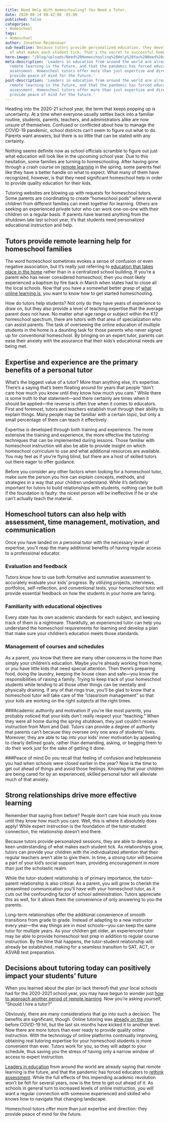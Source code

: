 ```yaml
---
title: Need Help With Homeschooling? You Need a Tutor.
date: 2020-08-14 08:42:00 -05:00
published: false
categories:
- Homeschool
tags:
- Homeschool
author: Jonathan Reidenouer
sub-headline: Because tutors provide personalized education, they develop a keen understanding
  of what makes each student tick. That's the secret to successful homeschooling.
hero-image: "/blog/uploads/Need%20Homeschooling%20Help%20You%20Need%20a%20Tutor-e171e1.png"
meta-description: 'Leaders in education from around the world are already saying that
  remote learning is the future, and that the pandemic has forced educators to rethink
  assessment. Homeschool tutors offer more than just expertise and direction: they
  provide peace of mind for the future.'
post-description: 'Leaders in education from around the world are already saying that
  remote learning is the future, and that the pandemic has forced educators to rethink
  assessment. Homeschool tutors offer more than just expertise and direction: they
  provide peace of mind for the future.'
---
```


Heading into the 2020-21 school year, the term that keeps popping up is uncertainty. At a time when everyone usually settles back into a familiar routine, students, parents, teachers, and administrators alike are now unsure of themselves. Confused or conflicted about how to manage the COVID-19 pandemic, school districts can’t seem to figure out what to do. Parents want answers, but there is so little that can be stated with any certainty. 

Nothing seems definite now as school officials scramble to figure out just what education will look like in the upcoming school year. Due to this hesitation, some families are turning to homeschooling. After having gone through a crash course on [remote learning](https://www.wyzant.com/blog/remote-learning-homeschool-faqs/) in the spring, some parents feel like they have a better handle on what to expect. What many of them have recognized, however, is that they need significant homeschool help in order to provide quality education for their kids. 

Tutoring websites are blowing up with requests for homeschool tutors. Some parents are coordinating to create “homeschool pods” where several children from different families can meet together for learning. Others are seeking an experienced private tutor who can work one-on-one with their children on a regular basis. If parents have learned anything from the shutdown late last school year, it’s that students need personalized educational instruction and help.

## Tutors provide remote learning help for homeschool families

The word homeschool sometimes evokes a sense of confusion or even negative association, but it’s really just referring to [education that takes place in the home](https://www.wyzant.com/blog/myths-about-homeschooling/) rather than in a centralized school building. If you’re a parent who has never considered homeschool, then you most likely experienced a baptism by fire back in March when states had to close all the local schools. Now that you have a somewhat better grasp of [what online learning is](https://www.wyzant.com/blog/types-of-remote-learning/), you want to know how to get started homeschooling. 

How do tutors help students? Not only do they have years of experience to draw on, but they also provide a level of teaching expertise that the average parent does not have. No matter what age range or subject within the K12 homeschool spectrum, there are tutors with that area of specialization who can assist parents. The task of overseeing the online education of multiple students in the home is a daunting task for those parents who never signed up for conventional homeschool. By bringing on an expert tutor, parents can ease their anxiety with the assurance that their kids’s educational needs are being met. 

## Expertise and experience are the primary benefits of a personal tutor 

What’s the biggest value of a tutor? More than anything else, it’s expertise. There’s a saying that’s been floating around for years that people “don’t care how much you know until they know how much you care.” While there is some truth to that statement—and there certainly are times when it should be applied—the reverse is often true when it comes to educators. First and foremost, tutors and teachers establish trust through their ability to explain things. Many people may be familiar with a certain topic, but only a small percentage of them can teach it effectively.

Expertise is developed through both training and experience. The more extensive the training and experience, the more effective the tutoring techniques that can be implemented during lessons. Those familiar with homeschool instruction will also be able to provide insight on which homeschool curriculum to use and what additional resources are available. You may feel as if you’re flying blind, but there are a host of skilled tutors out there eager to offer guidance.

Before you consider any other factors when looking for a homeschool tutor, make sure the person you hire can explain concepts, methods, and strategies in a way that your children understand. While it’s definitely important for tutors to build relationships with students, nothing can be built if the foundation is faulty: the nicest person will be ineffective if he or she can’t actually teach the material.

## Homeschool tutors can also help with assessment, time management, motivation, and communication

Once you have landed on a personal tutor with the necessary level of expertise, you’ll reap the many additional benefits of having regular access to a professional educator. 

### Evaluation and feedback
Tutors know how to use both formative and summative assessment to accurately evaluate your kids’ progress. By utilizing projects, interviews, portfolios, self-reflection, and conventional tests, your homeschool tutor will provide essential feedback on how the students in your home are faring. 

### Familiarity with educational objectives
Every state has its own academic standards for each subject, and keeping track of them is a nightmare. Thankfully, an experienced tutor can help you understand the homeschool requirements for learning and develop a plan that make sure your children’s education meets those standards.

### Management of courses and schedules
As a parent, you know that there are many other concerns in the home than simply your children’s education. Maybe you’re already working from home, or you have little kids that need special attention. Then there’s preparing food, doing the laundry, keeping the house clean and safe—you know the responsibilities of raising a family. Trying to keep track of your homeschool students while tending to all those other things can be mentally and physically draining. If any of that rings true, you’ll be glad to know that a homeschool tutor will take care of the “classroom management” so that your kids are working on the right subjects at the right times.

###Academic authority and motivation
If you’re like most parents, you probably noticed that your kids don’t really respect your “teaching.” When they were all home during the spring shutdown, they just couldn’t receive instruction from Mom and Dad. Tutors can provide a degree of authority that parents can’t because they oversee only one area of students’ lives. Moreover, they are able to tap into your kids’ inner motivation by appealing to clearly defined goals, rather than demanding, asking, or begging them to do their work just for the sake of getting it done.

###Peace of mind
Do you recall that feeling of confusion and helplessness you had when schools were closed earlier in the year? Now is the time to get out ahead of things and avoid those feelings. Knowing that your children are being cared for by an experienced, skilled personal tutor will alleviate much of that anxiety.

## Strong relationships drive more effective learning

Remember that saying from before? People don’t care how much you know until they know how much you care. Well, this is where it absolutely does apply! While expert instruction is the foundation of the tutor-student connection, the relationship doesn’t end there.

Because tutors provide personalized sessions, they are able to develop a keen understanding of what makes each student tick. As relationships grow, tutors can provide your children with the individualized attention that their regular teachers aren’t able to give them. In time, a strong tutor will become a part of your kid’s social support team, providing encouragement in more than just the scholastic realm. 

While the tutor-student relationship is of primary importance, the tutor-parent relationship is also critical. As a parent, you will grow to cherish the streamlined communication you’ll have with your homeschool tutor, as it cuts out the confounding factor of school administration. Tutors appreciate this as well, for it allows them the convenience of only answering to you the parents.

Long-term relationships offer the additional convenience of smooth transitions from grade to grade. Instead of adapting to a new instructor every year—the way things are in most schools—you can keep the same tutor for multiple years. As your children get older, an experienced tutor may be able to provide homeschool test prep in addition to regular course instruction. By the time that happens, the tutor-student relationship will already be established, making for a seamless transition to SAT, ACT, or ASVAB test preparation.

## Decisions about tutoring today can positively impact your students’ future

When you learned about the plan (or lack thereof) that your local schools had for the 2020-2021 school year, you may have begun to wonder just [how to approach another period of remote learning](https://www.wyzant.com/blog/which-homeschool-approach-is-right-for-your-kids/). Now you’re asking yourself, “Should I hire a tutor?” 

Obviously, there are many considerations that go into such a decision. The benefits are significant, though. Online tutoring was [already on the rise](https://www.wyzant.com/blog/tutor/trends-and-topics-in-online-tutoring/) before COVID-19 hit, but the last six months have kicked it to another level. Now there are more tutors than ever ready to provide quality online instruction. With the technology of online platforms continually improving, obtaining real tutoring expertise for your homeschool students is more convenient than ever. Tutors work for you, so they will adapt to your schedule, thus saving you the stress of having only a narrow window of access to expert instruction.

[Leaders in education](https://edsource.org/2020/school-district-leaders-from-around-the-u-s-rethink-education-emphasize-online-learning/632601) from around the world are already saying that remote learning is the future, and that the pandemic has forced educators to [rethink assessment](https://www.nciea.org/blog/school-disruption/remote-learning-provides-opportunity-rethink-assessment-and-learning). While the full effects of this impending academic revolution won’t be felt for several years, now is the time to get out ahead of it. As schools in general turn to increased levels of online instruction, you will want a regular connection with someone experienced and skilled who knows how to navigate that changing landscape. 

Homeschool tutors offer more than just expertise and direction: they provide peace of mind for the future.

